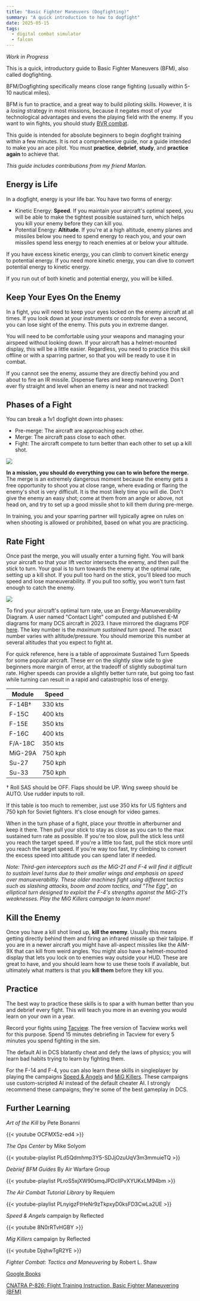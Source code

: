 ```yaml
---
title: "Basic Fighter Maneuvers (Dogfighting)"
summary: "A quick introduction to how to dogfight"
date: 2025-05-15
tags:
  - digital combat simulator
  - falcon 
---
```


_Work in Progress_

This is a quick, introductory guide to Basic Fighter Maneuvers (BFM), also called dogfighting.

BFM/Dogfighting specifically means close range fighting (usually within 5-10 nautical miles).

BFM is fun to practice, and a great way to build piloting skills. However, it is a _losing_ strategy in most missions, because it negates most of your technological advantages and evens the playing field with the enemy. If you want to win fights, you should study [BVR combat](../../dcs/content#bvr-timeline).

This guide is intended for absolute beginners to begin dogfight training within a few minutes. It is not a comprehensive guide, nor a guide intended to make you an ace pilot. You must **practice**, **debrief**, **study**, and **practice again** to achieve that.

_This guide includes contributions from my friend Marlan._

## Energy is Life

In a dogfight, energy is your life bar. You have two forms of energy:

- Kinetic Energy: **Speed**. If you maintain your aircraft's optimal speed, you will be able to make the tightest possible sustained turn, which helps you kill your enemy before they can kill you. 
- Potential Energy: **Altitude**. If you're at a high altitude, enemy planes and missiles below you need to spend energy to reach you, and your own missiles spend less energy to reach enemies at or below your altitude. 

If you have excess kinetic energy, you can climb to convert kinetic energy to potential energy. If you need more kinetic energy, you can dive to convert potential energy to kinetic energy.

If you run out of both kinetic and potential energy, you will be killed.

## Keep Your Eyes On the Enemy

In a fight, you will need to keep your eyes locked on the enemy aircraft at all times. If you look down at your instruments or controls for even a second, you can lose sight of the enemy. This puts you in extreme danger.

You will need to be comfortable using your weapons and managing your airspeed without looking down. If your aircraft has a helmet-mounted display, this will be a little easier. Regardless, you need to practice this skill offline or with a sparring partner, so that you will be ready to use it in combat.

If you cannot see the enemy, assume they are directly behind you and about to fire an IR missile. Dispense flares and keep maneuvering. Don't ever fly straight and level when an enemy is near and not tracked!

## Phases of a Fight

You can break a 1v1 dogfight down into phases:

- Pre-merge: The aircraft are approaching each other.
- Merge: The aircraft pass close to each other.
- Fight: The aircraft compete to turn better than each other to set up a kill shot. 

![](images/circles.jpg)

**In a mission, you should do everything you can to win before the merge.** The merge is an extremely dangerous moment because the enemy gets a free opportunity to shoot you at close range, where evading or flaring the enemy's shot is very difficult. It is the most likely time you will die. Don't give the enemy an easy shot; come at them from an angle or above, not head on, and try to set up a good missile shot to kill them during pre-merge.

In training, you and your sparring partner will typically agree on rules on when shooting is allowed or prohibited, based on what you are practicing.

## Rate Fight

Once past the merge, you will usually enter a turning fight. You will bank your aircraft so that your lift vector intersects the enemy, and then pull the stick to turn. Your goal is to turn towards the enemy at the optimal rate, setting up a kill shot. If you pull too hard on the stick, you'll bleed too much speed and lose maneuverability. If you pull too softly, you won't turn fast enough to catch the enemy.

![](images/lift-vector.webp)

To find your aircraft's optimal turn rate, use an Energy-Manueverability Diagram. A user named "Contact Light" computed and published E-M diagrams for many DCS aircraft in 2023. I have mirrored the diagrams PDF [here](docs/em.pdf). The key number is the _maximum sustained turn speed_. The exact number varies with altitude/pressure. You should memorize this number at several altitudes that you expect to fight at.

For quick reference, here is a table of approximate Sustained Turn Speeds for some popular aircraft. These err on the slightly slow side to give beginners more margin of error, at the tradeoff of slightly suboptimal turn rate. Higher speeds can provide a slightly better turn rate, but going too fast while turning can result in a rapid and catastrophic loss of energy.

Module|Speed
-|-
F-14B†|330 kts
F-15C|400 kts
F-15E|350 kts
F-16C|400 kts
F/A-18C|350 kts
MiG-29A|750 kph
Su-27|750 kph
Su-33|750 kph

† Roll SAS should be OFF. Flaps should be UP. Wing sweep should be AUTO. Use rudder inputs to roll.

If this table is too much to remember, just use 350 kts for US fighters and 750 kph for Soviet fighters. It's close enough for video games.

When in the turn phase of a fight, place your throttle in afterburner and keep it there. Then pull your stick to stay as close as you can to the max sustained turn rate as possible. If you're too slow, pull the stick less until you reach the target speed. If you're a little too fast, pull the stick more until you reach the target speed. If you're way too fast, try climbing to convert the excess speed into altitude you can spend later if needed.

_Note: Third-gen interceptors such as the MiG-21 and F-4 will find it difficult to sustain level turns due to their smaller wings and emphasis on speed over manueverabiltiy. These older machines fight using different tactics such as slashing attacks, boom and zoom tactics, and "The Egg", an elliptical turn designed to exploit the F-4's strengths against the MiG-21's weaknesses. Play the MiG Killers campaign to learn more!_

## Kill the Enemy

Once you have a kill shot lined up, **kill the enemy**. Usually this means getting directly behind them and firing an infrared missile up their tailpipe. If you are in a newer aircraft you might have all-aspect missiles like the AIM-9X that can kill from weird angles. You might also have a helmet-mounted display that lets you lock on to enemies way outside your HUD. These are great to have, and you should learn how to use these tools if available, but ultimately what matters is that you **kill them** before they kill you.

## Practice

The best way to practice these skills is to spar a with human better than you and debrief every fight. This will teach you more in an evening you would learn on your own in a year. 

Record your fights using [Tacview](https://www.tacview.net/). The free version of Tacview works well for this purpose. Spend 15 minutes debriefing in Tacview for every 5 minutes you spend fighting in the sim.

The default AI in DCS blatantly cheat and defy the laws of physics; you will learn bad habits trying to learn by fighting them.

For the F-14 and F-4, you can also learn these skills in singleplayer by playing the campaigns [Speed & Angels](https://www.digitalcombatsimulator.com/en/shop/campaigns/f-14_speed_and_angels_campaign/) and [MiG Killers](https://www.digitalcombatsimulator.com/en/shop/campaigns/f-4_mig_killers_campaign/). These campaigns use custom-scripted AI instead of the default cheater AI. I strongly recommend these campaigns; they're some of the best gameplay in DCS.

## Further Learning

*Art of the Kill* by Pete Bonanni

{{< youtube OCFMX5z-ed4 >}}

*The Ops Center* by Mike Solyom

{{< youtube-playlist PLd5Qdmhmp3Y5-SDJjOzuUqV3m3mmuieTQ >}}

*Debrief BFM Guides* By Air Warfare Group

{{< youtube-playlist PLroS5xjXW90smqJPDcIlPvXYUKxLM94bm >}}

*The Air Combat Tutorial Library* by Requiem

{{< youtube-playlist PLnyigzFtHeNr9zTkpxyD0ksFD3CwLa2UE >}}

*Speed & Angels* campaign by Reflected

{{< youtube 8N0rRTvHGBY >}}

*Mig Killers* campaign by Reflected

{{< youtube DjqhwTgR2YE >}}

_Fighter Combat: Tactics and Maneuvering_ by Robert L. Shaw

[Google Books](https://books.google.com/books?id=hBxBdKr0beYC)

[CNATRA P-826: Flight Training Instruction, Basic Fighter Maneuvering (BFM)](https://web.archive.org/web/20220509033047/https://www.cnatra.navy.mil/local/docs/pat-pubs/P-826.pdf)
